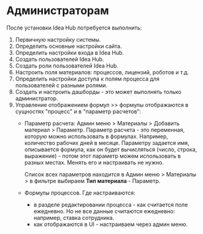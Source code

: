 # Администраторам

После установки Idea Hub потребуется выполнить:

1. Первичную настройку системы. 
1. Определить основные настройки сайта.
1. Определить настройки входа в Idea Hub.
1. Создать пользователей Idea Hub.
1. Создать роли пользователей Idea Hub.
1. Настроить поля материалов: процессов, лицензий, роботов и т.д.
1. Определить настройки доступа к полям процесса для пользователей с разными ролями.
1. Создать и настроить дашборды - это может выполнять только администратор.
1. Управление отображением формул >> формулы отображаются в сущностях "процесс" и в "параметр расчетов":
   * Параметр расчета: Админ меню > Материалы > Добавить материал > Параметр. Параметр расчета - это переменная, которую можно использовать в формулах. Например, количество рабочих дней в месяце. Параметру задается имя, описывается формула, как он будет вычисляться (число, строка, выражение) - потом этот параметр можем использовать в разных местах. Менять его и настраивать не нужно. 

     Список всех параметров находится в Админ меню > Материалы > в фильтре выбираем **Тип материала** - Параметр.
     
   * Формулы процессов. Где настраиваются:
     * в разделе редактировании процесса - как считается поле ежедневно. Но не все данные считаются ежедневно: например, ставка сотрудника. 
     * как отображаются в UI - настраиваем через админ меню. 
 
